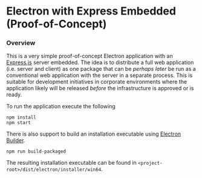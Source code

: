 # Electron with Express Embedded (Proof-of-Concept)

### Overview

This is a very simple proof-of-concept Electron application with an [Express.js](http://expressjs.com/) server embedded.  The idea is to distribute a full web application (i.e. server and client) as one package that can be *perhaps later* be run as a conventional web application with the server in a separate process.  This is suitable for development initiatives in corporate environments where the application likely will be released *before* the infrastructure is approved or is ready.

To run the application execute the following

	npm install
	npm start

There is also support to build an installation executable using [Electron Builder](https://www.electron.build/).  

	npm run build-packaged

The resulting installation executable can be found in `<project-root>/dist/electron/installer/win64`.
